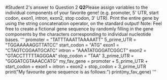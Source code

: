 #Student 2's answer to Question 2 
**Q2**Please assign variables to the individual components of your favorite gene! (e.g. promoter, 5' UTR, start codon, exon1, intron, exon2, stop codon, 3' UTR). Print the entire gene by using the string concatenation operator, on the standard output! Note: Feel free to create a fictional gene sequence by randomly filling in the gene components by the characters corresponding to individual nucleotide bases. 
'''
 promoter = "TATTTAAATTAAAAATT" 
5_prime_UTR = "TGGAAAAAGGTTATCC"
 start_codon = "ATG"
 exon1 = "CTAGTCGGAATGCATC"
 intron = "AAATATGGGATCGGCT"
 exon2 = "GTACCTTTTTAGGGAA" 
stop_codon = "TAA"
 3_prime_UTR = "GGGATCGTAAACCATG" 
my_fav_gene = promoter + 5_prime_UTR + start_codon + exon1 + intron + exon2 + stop_codon + 3_prime_UTR 
print("My favourite gene sequence is as follows:")
 print(my_fav_gene) 
'''
